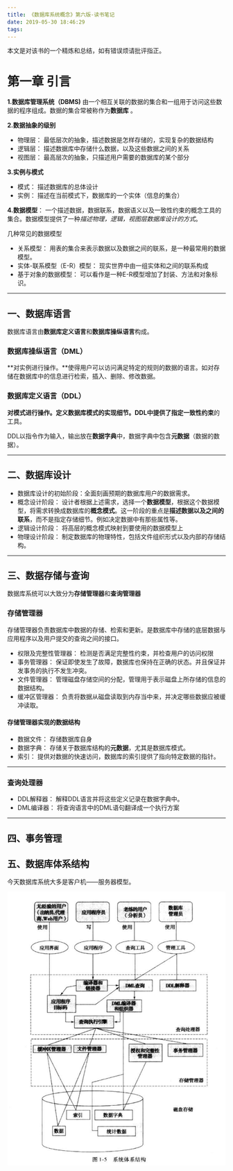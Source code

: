 ```yaml
---
title: 《数据库系统概念》第六版-读书笔记
date: 2019-05-30 18:46:29
tags:
---
```

本文是对该书的一个精炼和总结，如有错误烦请批评指正。

# 第一章 引言

**1.数据库管理系统（DBMS)**  由一个相互关联的数据的集合和一组用于访问这些数据的程序组成。数据的集合常被称作为**数据库** 。

**2.数据抽象的级别**

- 物理层： 最低层次的抽象，描述数据是怎样存储的，实现复杂的数据结构
- 逻辑层： 描述数据库中存储什么数据，以及这些数据之间的关系
- 视图层： 最高层次的抽象，只描述用户需要的数据库的某个部分

**3.实例与模式**

- 模式： 描述数据库的总体设计
- 实例： 描述在当前模式下，数据库的一个实体（信息的集合）

**4.数据模型**：  一个描述数据，数据联系，数据语义以及一致性约束的概念工具的集合。数据模型提供了一种*描述物理，逻辑，视图层数据库设计的方式*。

几种常见的数据模型

- 关系模型： 用表的集合来表示数据以及数据之间的联系，是一种最常用的数据模型。
- 实体-联系模型（E-R）模型： 现实世界中由一组实体和之间的联系构成
- 基于对象的数据模型： 可以看作是一种E-R模型增加了封装、方法和对象标识。

------

## 一、数据库语言

数据库语言由**数据库定义语言**和**数据库操纵语言**构成。

### 数据库操纵语言（DML）

**对实例进行操作。**使得用户可以访问满足特定的规则的数据的语言。如对存储在数据库中的信息进行检索，插入、删除、修改数据。

### 数据库定义语言（DDL）

**对模式进行操作。**定义数据库模式的实现细节。DDL中提供了指定**一致性约束**的工具。

DDL以指令作为输入，输出放在**数据字典**中，数据字典中包含**元数据**（数据的数据）。

------
<!--more-->
## 二、数据库设计

- 数据库设计的初始阶段：全面刻画预期的数据库用户的数据需求。
- 概念设计阶段： 设计者根据上述需求，选择一个**数据模型**，根据这个数据模型，将需求转换成数据库的**概念模式**。这一阶段的重点是**描述数据以及之间的联系**，而不是指定存储细节。例如决定数据中有那些属性等。
- 逻辑设计阶段： 将高层的概念模式映射到要使用的数据模型上
- 物理设计阶段： 制定数据库的物理特性，包括文件组织形式以及内部的存储结构。

------

## 三、数据存储与查询

数据库系统可以大致分为**存储管理器**和**查询管理器**

### 存储管理器

存储管理器负责数据库中数据的存储、检索和更新。是数据库中存储的底层数据与应用程序以及用户提交的查询之间的接口。

- 权限及完整性管理器： 检测是否满足完整性约束，并检查用户的访问权限
- 事务管理器： 保证即使发生了故障，数据库也保持在正确的状态。并且保证并发事务的执行不发生冲突。
- 文件管理器： 管理磁盘存储空间的分配，管理用于表示磁盘上所存储的信息的数据结构。
- 缓冲区管理器： 负责将数据从磁盘读取到内存当中来，并决定哪些数据应被缓冲读取。

#### 存储管理器实现的数据结构

- 数据文件： 存储数据库自身
- 数据字典： 存储关于数据库结构的**元数据**，尤其是数据库模式。
- 索引： 提供对数据的快速访问，数据库的索引提供了指向特定数据的指针。

------

### 查询处理器

- DDL解释器： 解释DDL语言并将这些定义记录在数据字典中。
- DML编译器： 将查询语言中的DML语句翻译成一个执行方案

------

## 四、事务管理

## 五、数据库体系结构

今天数据库系统大多是客户机——服务器模型。

![sa](《数据库系统概念》第六版-读书笔记/A1-5.png)








